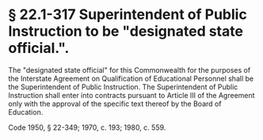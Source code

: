 # § 22.1-317 Superintendent of Public Instruction to be "designated state official.".

<p>The "designated state official" for this Commonwealth for the purposes of the Interstate Agreement on Qualification of Educational Personnel shall be the Superintendent of Public Instruction. The Superintendent of Public Instruction shall enter into contracts pursuant to Article III of the Agreement only with the approval of the specific text thereof by the Board of Education.</p><p>Code 1950, § 22-349; 1970, c. 193; 1980, c. 559.</p>